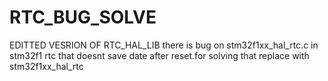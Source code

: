 # RTC_BUG_SOLVE
EDITTED VESRION OF RTC_HAL_LIB
there is bug on stm32f1xx_hal_rtc.c in stm32f1 rtc that doesnt save date after reset.for solving that  replace with stm32f1xx_hal_rtc

